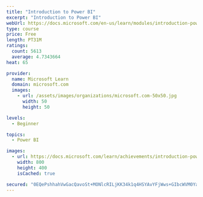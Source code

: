 ```yaml
---
title: "Introduction to Power BI"
excerpt: "Introduction to Power BI"
webUrl: https://docs.microsoft.com/en-us/learn/modules/introduction-power-bi/
type: course
price: Free
length: PT31M
ratings:
  count: 5613
  average: 4.7343664
heat: 65

provider:
  name: Microsoft Learn
  domain: microsoft.com
  images:
    - url: /assets/images/organizations/microsoft.com-50x50.jpg
      width: 50
      height: 50

levels:
  - Beginner

topics:
  - Power BI

images:
  - url: https://docs.microsoft.com/learn/achievements/introduction-power-bi-social.png
    width: 800
    height: 400
    isCached: true

secured: "0EQePshhahVwGacQavoSt+MONlcRILjKK34k1q4HSYAvYFjWws+GIbcWVM0YabjcAi9VVWnluZIl7D19H7zSRt5YKUAqK+HYlNWvGMpYQjpHwRrwyJqFHgn9Oy9pFmoW+uT50IiXvLnyBHydo+8win5HhdGTtkPwy4xjZ8PBF1/9vSvCTtmxg23x0LNT70aReGPgXyqawp47GSeHp5/3og1/aE5VhwZ20DxHF5C5JYbm6v2b74d8WOWcurCudUE/rGOE4WXKrSpjg4/H4DUEEYXafbTrV/AtMbUxiOFFT9dpzlJhwF5m8I9cROqx/1Walzk+1Af4qEe7Qnk6Z+4Wv8JQhrRQiAuaFF7qatXxvn8WltQv6D8gVRZ3e1RumXhRGkCgsFdo774LOdGnhots5yFAq8T1FK3DA8Pd/LvxJ3I=;TWZznoi7rjO8+ZEsQ/TtMA=="
---
```


